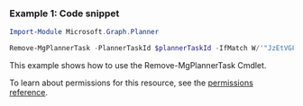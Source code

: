 ### Example 1: Code snippet

```powershellImport-Module Microsoft.Graph.Planner

Remove-MgPlannerTask -PlannerTaskId $plannerTaskId -IfMatch W/'"JzEtVGFzayAgQEBAQEBAQEBAQEBAQEBAWCc="'
```
This example shows how to use the Remove-MgPlannerTask Cmdlet.
To learn about permissions for this resource, see the [permissions reference](/graph/permissions-reference).

